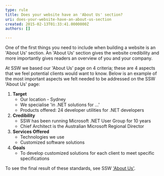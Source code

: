 ```yaml
---
type: rule
title: Does your website have an 'About Us' section?
uri: does-your-website-have-an-about-us-section
created: 2015-02-13T01:33:41.0000000Z
authors: []

---
```


One of the first things you need to include when building a website is an 'About       Us' section. An 'About Us' section gives the website credibility and more importantly       gives readers an overview of you and your company.

At SSW we based our 'About Us' page on 4 criteria; these are 4 aspects that we feel       potential clients would want to know. Below is an example of the most important       aspects we felt needed to be addressed on the SSW 'About Us' page:
 


1. **Target**
    - Our location - Sydney
    - We specialise 'in .NET solutions for ...'
    - Products offered: 24 developer utilities for .NET developers
2. **Credibility**
    - SSW has been running Microsoft .NET User Group for 10 years
    - Chief Architect is the Australian Microsoft Regional Director
3. **Services Offered**
    - Technologies we use
    - Customized software solutions
4. **Goals**
    - To develop customized solutions for each client to meet specific specifications


To see the final result of these standards, see SSW ['About Us'](http&#58;//www.ssw.com.au/ssw/Company/AboutUs.aspx).
